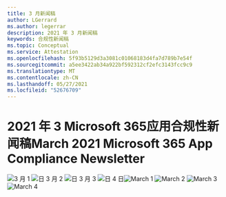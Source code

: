 ```yaml
---
title: 3 月新闻稿
author: LGerrard
ms.author: legerrar
description: 2021 年 3 月新闻稿
keywords: 合规性新闻稿
ms.topic: Conceptual
ms.service: Attestation
ms.openlocfilehash: 5f93b5129d3a3081c01068183d4fa7d789b7e54f
ms.sourcegitcommit: a5ee3422ab34a922bf592312cf2efc3143fcc9c9
ms.translationtype: MT
ms.contentlocale: zh-CN
ms.lasthandoff: 05/27/2021
ms.locfileid: "52676709"
---
```

# <a name="march-2021-microsoft-365-app-compliance-newsletter"></a><span data-ttu-id="6f277-104">2021 年 3 Microsoft 365应用合规性新闻稿</span><span class="sxs-lookup"><span data-stu-id="6f277-104">March 2021 Microsoft 365 App Compliance Newsletter</span></span>

<span data-ttu-id="6f277-105">![3 月 1 ](../media/March1.PNG)
 ![ 日 3 月 2 ](../media/March2.PNG)
 ![ 日 3 月 3 ](../media/March3.PNG)
 ![ 日 4 日](../media/March4.PNG)</span><span class="sxs-lookup"><span data-stu-id="6f277-105">![March 1](../media/March1.PNG)
![March 2](../media/March2.PNG)
![March 3](../media/March3.PNG)
![March 4](../media/March4.PNG)</span></span>
